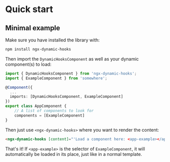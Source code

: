---
---

# Quick start

## Minimal example

Make sure you have installed the library with:

```sh
npm install ngx-dynamic-hooks
```

Then import the `DynamicHooksComponent` as well as your dynamic component(s) to load:

```ts
import { DynamicHooksComponent } from 'ngx-dynamic-hooks';
import { ExampleComponent } from 'somewhere';

@Component({
  ...
  imports: [DynamicHooksComponent, ExampleComponent]
})
export class AppComponent {
    // A list of components to look for
    components = [ExampleComponent]
}
```
Then just use `<ngx-dynamic-hooks>` where you want to render the content:

```html
<ngx-dynamic-hooks [content]="'Load a component here: <app-example></app-example>'" [parsers]="components"></ngx-dynamic-hooks>
```

That's it! If `<app-example>` is the selector of `ExampleComponent`, it will automatically be loaded in its place, just like in a normal template.